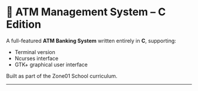 # 🏧 ATM Management System – C Edition

A full-featured **ATM Banking System** written entirely in **C**, supporting:

- Terminal version
- Ncurses interface
- GTK+ graphical user interface

Built as part of the Zone01 School curriculum.

---
